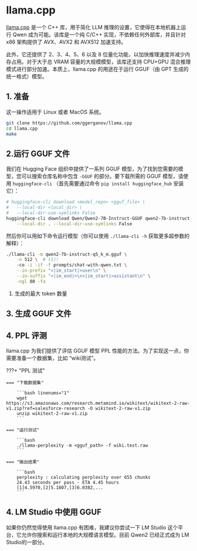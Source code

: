 # llama.cpp

[llama.cpp](https://github.com/ggerganov/llama.cpp) 是一个 C++ 库，用于简化 LLM 推理的设置，它使得在本地机器上运行 Qwen 成为可能。该库是一个纯 C/C++ 实现，不依赖任何外部库，并且针对 x86 架构提供了 AVX、AVX2 和 AVX512 加速支持。

此外，它还提供了 2、3、4、5、6 以及 8 位量化功能，以加快推理速度并减少内存占用。对于大于总 VRAM 容量的大规模模型，该库还支持 CPU+GPU 混合推理模式进行部分加速。本质上，llama.cpp 的用途在于运行 GGUF（由 GPT 生成的统一格式）模型。

## 1. 准备

这一操作适用于 Linux 或者 MacOS 系统。

```bash linenums="1"
git clone https://github.com/ggerganov/llama.cpp
cd llama.cpp
make
```

## 2.运行 GGUF 文件

我们在 Hugging Face 组织中提供了一系列 GGUF 模型，为了找到您需要的模型，您可以搜索仓库名称中包含 `-GGUF` 的部分。要下载所需的 GGUF 模型，请使用 `huggingface-cli` （首先需要通过命令 `pip install huggingface_hub` 安装它）：

```bash linenums="1"
# huggingface-cli download <model_repo> <gguf_file> \
#   --local-dir <local_dir> \
#   --local-dir-use-symlinks False
huggingface-cli download Qwen/Qwen2-7B-Instruct-GGUF qwen2-7b-instruct-q5_k_m.gguf \
    --local-dir . --local-dir-use-symlinks False
```

然后你可以用如下命令运行模型（你可以使用 `./llama-cli -h` 获取更多超参数的解释）：

```bash linenums="1"
./llama-cli -m qwen2-7b-instruct-q5_k_m.gguf \
    -n 512 \  # (1)!
    -co -i -if -f prompts/chat-with-qwen.txt \
    --in-prefix "<|im_start|>user\n" \
    --in-suffix "<|im_end|>\n<|im_start|>assistant\n" \
    -ngl 80 -fa
```

  1. 生成的最大 token 数量

## 3. 生成 GGUF 文件


## 4. PPL 评测

llama.cpp 为我们提供了评估 GGUF 模型 PPL 性能的方法。为了实现这一点，你需要准备一个数据集，比如 “wiki测试”。

???+ "PPL 测试"

    === "下载数据集"

        ```bash linenums="1"
        wget https://s3.amazonaws.com/research.metamind.io/wikitext/wikitext-2-raw-v1.zip?ref=salesforce-research -O wikitext-2-raw-v1.zip
        unzip wikitext-2-raw-v1.zip
        ```
    
    === "运行测试"

        ```bash
        ./llama-perplexity -m <gguf_path> -f wiki.test.raw
        ```

    === "输出结果"

        ```bash
        perplexity : calculating perplexity over 655 chunks
        24.43 seconds per pass - ETA 4.45 hours
        [1]4.5970,[2]5.1807,[3]6.0382,...
        ```

## 4. LM Studio 中使用 GGUF

如果你仍然觉得使用 llama.cpp 有困难，我建议你尝试一下 LM Studio 这个平台，它允许你搜索和运行本地的大规模语言模型。目前 Qwen2 已经正式成为 LM Studio的一部分。
